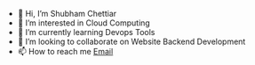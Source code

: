 - 👋 Hi, I’m Shubham Chettiar
- 👀 I’m interested in Cloud Computing
- 🌱 I’m currently learning Devops Tools
- 💞️ I’m looking to collaborate on Website Backend Development
- 📫 How to reach me [Email](mailto:shubhamchettiar123@gmail.com)

